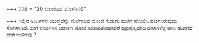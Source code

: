 +++
title = "20 ಬಿಲುರವದ ಮೊಳಗಿನಲಿ"

+++
ಇಲ್ಲಿನ ಅರ್ಜುನನ ಯುದ್ಧವನ್ನು ಮಳೆಗಾಲದ ಮೋಡ ಗುಡುಗು ಮಳೆಗೆ ಹೋಲಿಸಿ ವರ್ಣಿಸಿರುವುದು ಸೊಗಸಾಗಿದೆ. ಹೀಗೆ ಅರ್ಜುನನ ಬಾಣಗಳ ಸೋನೆ ಸುರಿಯತೊಡಗಿದರೆ ಶತ್ರುಸೈನ್ಯವೆಂಬ ಹಂಸಗಳೆಲ್ಲ ಹಾರಿ ಹೋಗದೆ ಹೇಗೆ ಉಳಿದವು ?